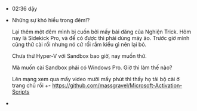 - 02:36 dậy
- Những sự khó hiểu trong đêm!?
  
  Lại thêm một đêm mình bị cuốn bởi mấy bài đăng của Nghiện Trick. Hôm nay là Sidekick Pro, và để có được thì phải dùng máy ảo. Trước giờ mình cũng thử cài rồi nhưng nó cứ rối rắm kiểu gì nên lại bỏ.
  
  Chưa thử Hyper-V với Sandbox bao giờ, nay muốn thử. 
  
  Mà muốn cài Sandbox phải có Windows Pro. Giờ thì làm thế nào?
  
  Lên mạng xem qua mấy video mười mấy phút thì thấy họ tải bộ cài ở trang chủ rồi +-
  https://github.com/massgravel/Microsoft-Activation-Scripts
-